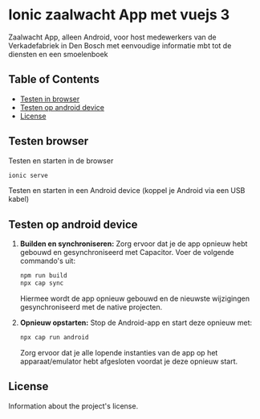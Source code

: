 # Ionic zaalwacht App met vuejs 3

Zaalwacht App, alleen Android, voor host medewerkers van de Verkadefabriek in Den Bosch met eenvoudige informatie mbt tot de diensten en een smoelenboek

## Table of Contents

- [Testen in browser](#testen-browser)
- [Testen op android device](#testen-op-android-device)
- [License](#license)

## Testen browser

Testen en starten in de browser

```bash
ionic serve
```

Testen en starten in een Android device (koppel je Android via een USB kabel)

## Testen op android device

1. **Builden en synchroniseren:**
   Zorg ervoor dat je de app opnieuw hebt gebouwd en gesynchroniseerd met Capacitor. Voer de volgende commando's uit:

   ```bash
   npm run build
   npx cap sync
   ```

    Hiermee wordt de app opnieuw gebouwd en de nieuwste wijzigingen gesynchroniseerd met de native projecten.

2. **Opnieuw opstarten:**
   Stop de Android-app en start deze opnieuw met:

   ```bash
   npx cap run android
   ```

    Zorg ervoor dat je alle lopende instanties van de app op het apparaat/emulator hebt afgesloten voordat je deze opnieuw start.

## License

Information about the project's license.
